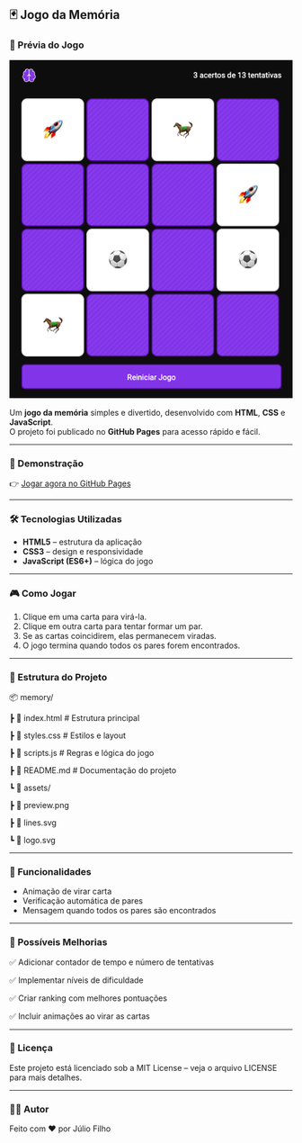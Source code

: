 ## 🃏 Jogo da Memória

### 📸 Prévia do Jogo

![Prévia do Jogo](./assets/preview.png)  

Um **jogo da memória** simples e divertido, desenvolvido com **HTML**, **CSS** e **JavaScript**.  
O projeto foi publicado no **GitHub Pages** para acesso rápido e fácil.

---

### 🚀 Demonstração

👉 [Jogar agora no GitHub Pages](https://julio-fh.github.io/memory/)

---

### 🛠️ Tecnologias Utilizadas

- **HTML5** – estrutura da aplicação  
- **CSS3** – design e responsividade  
- **JavaScript (ES6+)** – lógica do jogo  

---

### 🎮 Como Jogar

1. Clique em uma carta para virá-la.  
2. Clique em outra carta para tentar formar um par.  
3. Se as cartas coincidirem, elas permanecem viradas.  
4. O jogo termina quando todos os pares forem encontrados.  

---

### 📂 Estrutura do Projeto

📦 memory/

┣ 📜 index.html # Estrutura principal

┣ 📜 styles.css # Estilos e layout

┣ 📜 scripts.js # Regras e lógica do jogo

┣ 📜 README.md # Documentação do projeto

┗ 📜 assets/

┣ 📜 preview.png

┣ 📜 lines.svg

┗ 📜 logo.svg

---

### 🧩 Funcionalidades

- Animação de virar carta
- Verificação automática de pares
- Mensagem quando todos os pares são encontrados

---

### 🌟 Possíveis Melhorias

✅ Adicionar contador de tempo e número de tentativas

✅ Implementar níveis de dificuldade

✅ Criar ranking com melhores pontuações

✅ Incluir animações ao virar as cartas

---

### 📄 Licença

Este projeto está licenciado sob a MIT License – veja o arquivo LICENSE
para mais detalhes.

---

### 👨‍💻 Autor

Feito com ❤️ por Júlio Filho